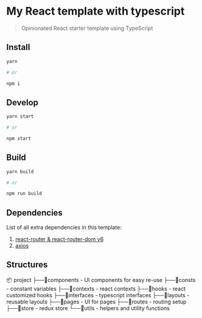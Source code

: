 # My React template with typescript

> Opinionated React starter template using TypeScript

## Install

```sh
yarn

# or

npm i
```

## Develop

```sh
yarn start

# or

npm start
```

## Build

```sh
yarn build

# or

npm run build
```

## Dependencies

List of all extra dependencies in this template:

1. [react-router & react-router-dom v6](https://reactrouter.com/en/main)
2. [axios](https://axios-http.com/)

## Structures

📦 project
    ├──📂components - UI components for easy re-use
    ├──📂consts - constant variables
    ├──📂contexts - react contexts
    ├──📂hooks - react customized hooks
    ├──📂interfaces - typescript interfaces
    ├──📂layouts - reusable layouts
    ├──📂pages - UI for pages
    ├──📂routes - routing setup
    ├──📂store - redux store
    └──📂utils - helpers and utility functions